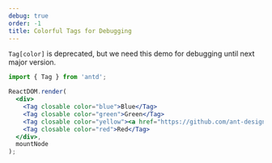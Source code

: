 ```yaml
---
debug: true
order: -1
title: Colorful Tags for Debugging
---
```


`Tag[color]` is deprecated, but we need this demo for debugging until next major version.

````jsx
import { Tag } from 'antd';

ReactDOM.render(
  <div>
    <Tag closable color="blue">Blue</Tag>
    <Tag closable color="green">Green</Tag>
    <Tag closable color="yellow"><a href="https://github.com/ant-design/ant-design/issues/1862">Yellow</a></Tag>
    <Tag closable color="red">Red</Tag>
  </div>,
  mountNode
);
````
